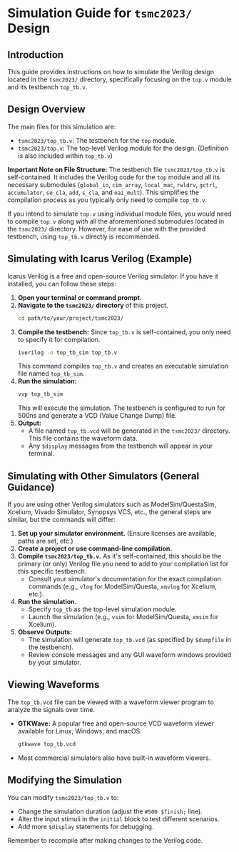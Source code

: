 # Simulation Guide for `tsmc2023/` Design

## Introduction
This guide provides instructions on how to simulate the Verilog design located in the `tsmc2023/` directory, specifically focusing on the `top.v` module and its testbench `top_tb.v`.

## Design Overview
The main files for this simulation are:
*   `tsmc2023/top_tb.v`: The testbench for the `top` module.
*   `tsmc2023/top.v`: The top-level Verilog module for the design. (Definition is also included within `top_tb.v`)

**Important Note on File Structure:**
The testbench file `tsmc2023/top_tb.v` is self-contained. It includes the Verilog code for the `top` module and all its necessary submodules (`global_io`, `cim_array`, `local_mac`, `rwldrv`, `gctrl`, `accumulator`, `se_cla`, `add`, `s_cla`, and `oai_mult`). This simplifies the compilation process as you typically only need to compile `top_tb.v`.

If you intend to simulate `top.v` using individual module files, you would need to compile `top.v` along with all the aforementioned submodules located in the `tsmc2023/` directory. However, for ease of use with the provided testbench, using `top_tb.v` directly is recommended.

## Simulating with Icarus Verilog (Example)

Icarus Verilog is a free and open-source Verilog simulator. If you have it installed, you can follow these steps:

1.  **Open your terminal or command prompt.**
2.  **Navigate to the `tsmc2023/` directory** of this project.
    ```bash
    cd path/to/your/project/tsmc2023/
    ```
3.  **Compile the testbench:**
    Since `top_tb.v` is self-contained, you only need to specify it for compilation.
    ```bash
    iverilog -o top_tb_sim top_tb.v
    ```
    This command compiles `top_tb.v` and creates an executable simulation file named `top_tb_sim`.
4.  **Run the simulation:**
    ```bash
    vvp top_tb_sim
    ```
    This will execute the simulation. The testbench is configured to run for 500ns and generate a VCD (Value Change Dump) file.
5.  **Output:**
    *   A file named `top_tb.vcd` will be generated in the `tsmc2023/` directory. This file contains the waveform data.
    *   Any `$display` messages from the testbench will appear in your terminal.

## Simulating with Other Simulators (General Guidance)

If you are using other Verilog simulators such as ModelSim/QuestaSim, Xcelium, Vivado Simulator, Synopsys VCS, etc., the general steps are similar, but the commands will differ:

1.  **Set up your simulator environment.** (Ensure licenses are available, paths are set, etc.)
2.  **Create a project or use command-line compilation.**
3.  **Compile `tsmc2023/top_tb.v`.** As it's self-contained, this should be the primary (or only) Verilog file you need to add to your compilation list for this specific testbench.
    *   Consult your simulator's documentation for the exact compilation commands (e.g., `vlog` for ModelSim/Questa, `xmvlog` for Xcelium, etc.).
4.  **Run the simulation.**
    *   Specify `top_tb` as the top-level simulation module.
    *   Launch the simulation (e.g., `vsim` for ModelSim/Questa, `xmsim` for Xcelium).
5.  **Observe Outputs:**
    *   The simulation will generate `top_tb.vcd` (as specified by `$dumpfile` in the testbench).
    *   Review console messages and any GUI waveform windows provided by your simulator.

## Viewing Waveforms

The `top_tb.vcd` file can be viewed with a waveform viewer program to analyze the signals over time.
*   **GTKWave:** A popular free and open-source VCD waveform viewer available for Linux, Windows, and macOS.
    ```bash
    gtkwave top_tb.vcd
    ```
*   Most commercial simulators also have built-in waveform viewers.

## Modifying the Simulation
You can modify `tsmc2023/top_tb.v` to:
*   Change the simulation duration (adjust the `#500 $finish;` line).
*   Alter the input stimuli in the `initial` block to test different scenarios.
*   Add more `$display` statements for debugging.

Remember to recompile after making changes to the Verilog code.
